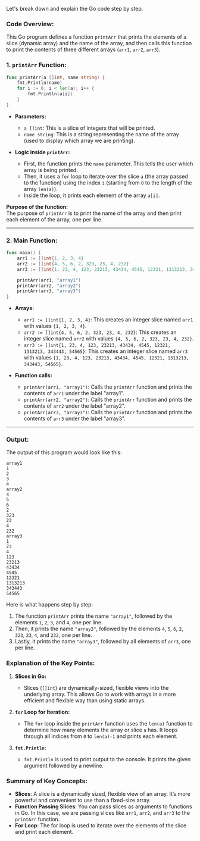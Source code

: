 Let's break down and explain the Go code step by step.

### **Code Overview:**
This Go program defines a function `printArr` that prints the elements of a slice (dynamic array) and the name of the array, and then calls this function to print the contents of three different arrays (`arr1`, `arr2`, `arr3`).

### **1. `printArr` Function:**

```go
func printArr(a []int, name string) {
	fmt.Println(name)
	for i := 0; i < len(a); i++ {
		fmt.Println(a[i])
	}
}
```

- **Parameters:**
  - `a []int`: This is a slice of integers that will be printed.
  - `name string`: This is a string representing the name of the array (used to display which array we are printing).
  
- **Logic inside `printArr`:**
  - First, the function prints the `name` parameter. This tells the user which array is being printed.
  - Then, it uses a `for` loop to iterate over the slice `a` (the array passed to the function) using the index `i` (starting from `0` to the length of the array `len(a)`).
  - Inside the loop, it prints each element of the array `a[i]`.

**Purpose of the function:**  
The purpose of `printArr` is to print the name of the array and then print each element of the array, one per line.

---

### **2. Main Function:**

```go
func main() {
	arr1 := []int{1, 2, 3, 4}
	arr2 := []int{4, 5, 6, 2, 323, 23, 4, 232}
	arr3 := []int{1, 23, 4, 123, 23213, 43434, 4545, 12321, 1313213, 343443, 54565}

	printArr(arr1, "array1")
	printArr(arr2, "array2")
	printArr(arr3, "array3")
}
```

- **Arrays:**
  - `arr1 := []int{1, 2, 3, 4}`: This creates an integer slice named `arr1` with values `{1, 2, 3, 4}`.
  - `arr2 := []int{4, 5, 6, 2, 323, 23, 4, 232}`: This creates an integer slice named `arr2` with values `{4, 5, 6, 2, 323, 23, 4, 232}`.
  - `arr3 := []int{1, 23, 4, 123, 23213, 43434, 4545, 12321, 1313213, 343443, 54565}`: This creates an integer slice named `arr3` with values `{1, 23, 4, 123, 23213, 43434, 4545, 12321, 1313213, 343443, 54565}`.

- **Function calls:**
  - `printArr(arr1, "array1")`: Calls the `printArr` function and prints the contents of `arr1` under the label "array1".
  - `printArr(arr2, "array2")`: Calls the `printArr` function and prints the contents of `arr2` under the label "array2".
  - `printArr(arr3, "array3")`: Calls the `printArr` function and prints the contents of `arr3` under the label "array3".

---

### **Output:**

The output of this program would look like this:

```
array1
1
2
3
4
array2
4
5
6
2
323
23
4
232
array3
1
23
4
123
23213
43434
4545
12321
1313213
343443
54565
```

Here is what happens step by step:
1. The function `printArr` prints the name `"array1"`, followed by the elements `1`, `2`, `3`, and `4`, one per line.
2. Then, it prints the name `"array2"`, followed by the elements `4`, `5`, `6`, `2`, `323`, `23`, `4`, and `232`, one per line.
3. Lastly, it prints the name `"array3"`, followed by all elements of `arr3`, one per line.

### **Explanation of the Key Points:**

1. **Slices in Go:**
   - Slices (`[]int`) are dynamically-sized, flexible views into the underlying array. This allows Go to work with arrays in a more efficient and flexible way than using static arrays.
   
2. **`for` Loop for Iteration:**
   - The `for` loop inside the `printArr` function uses the `len(a)` function to determine how many elements the array or slice `a` has. It loops through all indices from `0` to `len(a)-1` and prints each element.

3. **`fmt.Println`:**
   - `fmt.Println` is used to print output to the console. It prints the given argument followed by a newline.

### **Summary of Key Concepts:**
- **Slices**: A slice is a dynamically sized, flexible view of an array. It’s more powerful and convenient to use than a fixed-size array.
- **Function Passing Slices**: You can pass slices as arguments to functions in Go. In this case, we are passing slices like `arr1`, `arr2`, and `arr3` to the `printArr` function.
- **For Loop**: The for loop is used to iterate over the elements of the slice and print each element.
